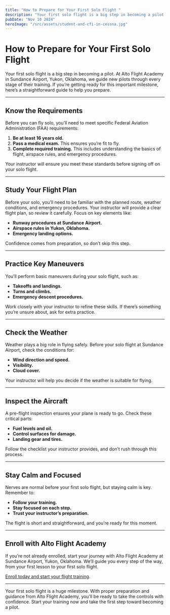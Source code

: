 ```yaml
---
title: "How to Prepare for Your First Solo Flight "
description: "Your first solo flight is a big step in becoming a pilot. At Alto Flight Academy in Sundance Airport, Yukon, Oklahoma, we guide new pilots through every stage of their training. If you’re getting ready for this important milestone, here’s a straightforward guide to help you prepare."
pubDate: "Nov 10 2024"
heroImage: "/src/assets/student-and-cfi-in-cessna.jpg"
---
```


# How to Prepare for Your First Solo Flight

Your first solo flight is a big step in becoming a pilot. At Alto Flight Academy in Sundance Airport, Yukon, Oklahoma, we guide new pilots through every stage of their training. If you’re getting ready for this important milestone, here’s a straightforward guide to help you prepare.

---

## Know the Requirements

Before you can fly solo, you’ll need to meet specific Federal Aviation Administration (FAA) requirements:

1. **Be at least 16 years old.**
2. **Pass a medical exam.** This ensures you’re fit to fly.
3. **Complete required training.** This includes understanding the basics of flight, airspace rules, and emergency procedures.

Your instructor will ensure you meet these standards before signing off on your solo flight.

---

## Study Your Flight Plan

Before your solo, you’ll need to be familiar with the planned route, weather conditions, and emergency procedures. Your instructor will provide a clear flight plan, so review it carefully. Focus on key elements like:

- **Runway procedures at Sundance Airport.**
- **Airspace rules in Yukon, Oklahoma.**
- **Emergency landing options.**

Confidence comes from preparation, so don’t skip this step.

---

## Practice Key Maneuvers

You’ll perform basic maneuvers during your solo flight, such as:

- **Takeoffs and landings.**
- **Turns and climbs.**
- **Emergency descent procedures.**

Work closely with your instructor to refine these skills. If there’s something you’re unsure about, ask for extra practice.

---

## Check the Weather

Weather plays a big role in flying safely. Before your solo flight at Sundance Airport, check the conditions for:

- **Wind direction and speed.**
- **Visibility.**
- **Cloud cover.**

Your instructor will help you decide if the weather is suitable for flying.

---

## Inspect the Aircraft

A pre-flight inspection ensures your plane is ready to go. Check these critical parts:

- **Fuel levels and oil.**
- **Control surfaces for damage.**
- **Landing gear and tires.**

Follow the checklist your instructor provides, and don’t rush through this process.

---

## Stay Calm and Focused

Nerves are normal before your first solo flight, but staying calm is key. Remember to:

- **Follow your training.**
- **Stay focused on each step.**
- **Trust your instructor’s preparation.**

The flight is short and straightforward, and you’re ready for this moment.

---

## Enroll with Alto Flight Academy

If you’re not already enrolled, start your journey with Alto Flight Academy at Sundance Airport, Yukon, Oklahoma. We’ll guide you every step of the way, from your first lesson to your first solo flight.

[Enroll today and start your flight training](https://altoflight.com/).

---

Your first solo flight is a huge milestone. With proper preparation and guidance from Alto Flight Academy, you’ll be ready to take the controls with confidence. Start your training now and take the first step toward becoming a pilot.
